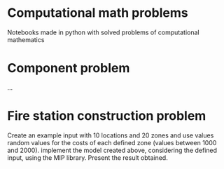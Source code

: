 # Computational math problems
Notebooks made in python with solved problems of computational mathematics

# Component problem
...

# Fire station construction problem
Create an example input with 10 locations and 20 zones and use values
random values for the costs of each defined zone (values between 1000 and 2000). implement the
model created above, considering the defined input, using the MIP library.
Present the result obtained.
